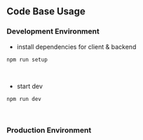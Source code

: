 ## Code Base Usage

### Development Environment
- install dependencies for client & backend
```
npm run setup
```

<br/>

- start dev
```
npm run dev
```

<br/>

### Production Environment